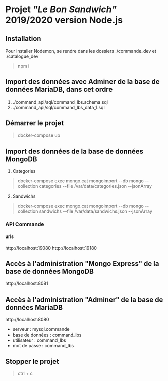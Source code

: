 # Projet **_"Le Bon Sandwich"_** 2019/2020 version Node.js

## Installation

Pour installer Nodemon, se rendre dans les dossiers ./commande_dev et ./catalogue_dev

> npm i

## Import des données avec Adminer de la base de données MariaDB, dans cet ordre

1. ./command_api/sql/command_lbs.schema.sql
2. ./command_api/sql/command_lbs_data_1.sql

## Démarrer le projet

> docker-compose up

## Import des données de la base de données MongoDB

1. Categories

> docker-compose exec mongo.cat mongoimport --db mongo --collection categories --file /var/data/categories.json --jsonArray

2. Sandwichs

> docker-compose exec mongo.cat mongoimport --db mongo --collection sandwichs --file /var/data/sandwichs.json --jsonArray

### API Commande

#### urls

http://localhost:19080
http://localhost:19180

## Accès à l'administration "Mongo Express" de la base de données MongoDB

http://localhost:8081

## Accès à l'administration "Adminer" de la base de données MariaDB

http://localhost:8080

- serveur : mysql.commande
- base de données : command_lbs
- utilisateur : command_lbs
- mot de passe : command_lbs

## Stopper le projet

> ctrl + c